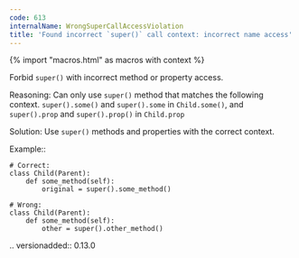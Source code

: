 ```yaml
---
code: 613
internalName: WrongSuperCallAccessViolation
title: 'Found incorrect `super()` call context: incorrect name access'
---
```


{% import "macros.html" as macros with context %}

Forbid `super()` with incorrect method or property access.

Reasoning: Can only use `super()` method that matches the following
context. `super().some()` and `super().some` in `Child.some()`, and
`super().prop` and `super().prop()` in `Child.prop`

Solution: Use `super()` methods and properties with the correct context.

Example::

    # Correct:
    class Child(Parent):
        def some_method(self):
            original = super().some_method()
    
    # Wrong:
    class Child(Parent):
        def some_method(self):
            other = super().other_method()

.. versionadded:: 0.13.0